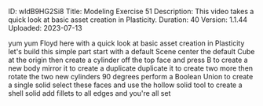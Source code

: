 ID: wldB9HG2Si8
Title: Modeling Exercise 51
Description: This video takes a quick look at basic asset creation in Plasticity.
Duration: 40
Version: 1.1.44
Uploaded: 2023-07-13

yum yum Floyd here with a quick look at
basic asset creation in Plasticity
let's build this simple part start with
a default Scene center the default Cube
at the origin then create a cylinder off
the top face and press B to create a new
body mirror it to create a duplicate
duplicate it to create two more then
rotate the two new cylinders 90 degrees
perform a Boolean Union to create a
single solid select these faces
and use the hollow solid tool to create
a shell solid
add fillets to all edges and you're all
set

